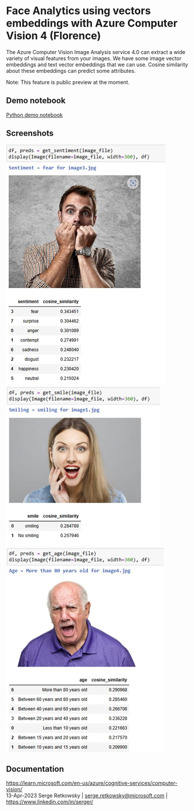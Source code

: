 # Face Analytics using vectors embeddings with Azure Computer Vision 4 (Florence)

The Azure Computer Vision Image Analysis service 4.0 can extract a wide variety of visual features from your images. 
We have some image vector embeddings and text vector embeddings that we can use.
Cosine similarity about these embeddings can predict some attributes.

Note: This feature is public preview at the moment.

## Demo notebook
<a href="https://github.com/retkowsky/Face_Analytics_Azure_Computer_Vision_Florence/blob/main/Face%20Analysis%20with%20Azure%20Computer%20Vision%204.ipynb">Python demo notebook</a>

## Screenshots
<img src="example1.jpg">
<img src="example2.jpg">
<img src="example3.jpg">

## Documentation
https://learn.microsoft.com/en-us/azure/cognitive-services/computer-vision/
<br>
13-Apr-2023 Serge Retkowsky | serge.retkowsky@microsoft.com | https://www.linkedin.com/in/serger/
